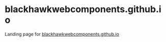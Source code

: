 blackhawkwebcomponents.github.io
=============================

Landing page for [blackhawkwebcomponents.github.io](http://blackhawkwebcomponents.github.io)
